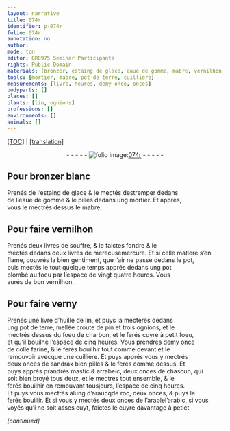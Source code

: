 ```yaml
---
layout: narrative
title: 074r
identifier: p-074r
folio: 074r
annotation: no
author:
mode: tcn
editor: GR8975 Seminar Participants
rights: Public Domain
materials: [bronzer, estaing de glace, eaue de gomme, mabre, vernilhon, souffre, mercure, plombé, verny, huille de lin, terre, croute de pin, ognions, charbon, colle farine, sandrax bien pillés, mastic & arrabeic, deux onces de chascun, qui soit bien broyé tous deux, mastic, arrabeic, alung d’araucqde roc, arabic]
tools: [mortier, mabre, pot de terre, cuilliere]
measurements: [livre, heures, demy once, onces]
bodyparts: []
places: []
plants: [lin, ognions]
professions: []
environments: []
animals: []
---
```


<p><a href="{{ site.baseurl }}/normalized/">[TOC]</a> | <a href="{{ site.baseurl }}/texts/p-074r_tl/" target="_blank">[translation]</a></p><div class="folio" align="center">- - - - - <a href="http://gallica.bnf.fr/ark:/12148/btv1b10500001g/f153.image" target="_blank"><img src="https://cu-mkp.github.io/2017-workshop-edition/assets/photo-icon.png" alt="folio image: " style="display:inline-block; margin-bottom:-3px;"/>074r</a> - - - - - </div>  
  

## Pour <span class="m">bronzer</span> blanc

 
Prenés de l’<span class="m">estaing de glace</span> & le mectés destremper dedans<br/> de l’<span class="m">eaue de gomme</span> & le pillés dedans ung <span class="tl">mortier</span>. Et apprés,<br/> vous le mectrés dessus le <span class="tl"><span class="m">mabre</span></span>.
 
 
  

## Pour faire <span class="m">vernilhon</span>

 
Prenés deux livres de <span class="m">souffre</span>, & le faictes fondre & le<br/> mectés dedans deux livres de <span class="del">merecuse</span><span class="add"><span class="m">mercure</span></span>. Et si celle matiere s’en<br/> flame, couvrés la bien gentiment, q<span class="exp">ue</span> l’air ne passe dedans le pot,<br/> puis mectés le tout quelque temps apprés dedans ung pot<br/> <span class="m">plombé</span> au foeu par l’espace de vingt quatre heures. Vous<br/> aurés de bon <span class="m">vernilhon</span>. 
 
 
  

## Pour faire <span class="m">verny</span>

 
Prenés une <span class="ms">livre</span> d’<span class="m">huille de <span class="pa">lin</span></span>, et puys la mecterés dedans<br/> ung <span class="tl">pot de <span class="m">terre</span></span>, mellée <span class="m">croute de pin</span> et trois <span class="m"><span class="pa">ognions</span></span>, et le<br/> mectrés dessus du foeu de <span class="m">charbon</span>, et le ferés cuyre à petit foeu,<br/> et qu’il bouilhe l’espace de cinq <span class="ms"><span class="tmp">heures</span></span>. Vous prendrés <span class="ms">demy once</span><br/> de <span class="m">colle farine</span>, & le ferés bouilhir tout comme devant et le<br/> remouvoir avecque une <span class="tl">cuilliere</span>. Et puys apprés vous y mectrés<br/> deux <span class="ms">onces</span> de <span class="m">sandrax bien pillés</span> & le ferés comme dessus. Et<br/> puys apprés prandrés <span class="m"><span class="m">mastic</span> & <span class="m">arrab<span class="del">e</span><span class="add">i</span>c</span>, deux <span class="ms">onces</span> de ch<span class="exp">asc</span>un, qui<br/> soit bien broyé tous deux</span>, et le mectrés tout ensemble, & le<br/> ferés bouilhir en remouvant tousjours, l’espace de cinq <span class="ms"><span class="tmp">heures</span></span>.<br/> Et puys vous mectrés <span class="m">alung <span class="del">d’araucq</span><span class="add">de roc</span></span>, deux <span class="ms">onces</span>, & puys le<br/> ferés bouillir. Et si vous y mectés deux <span class="ms">onces</span> de <span class="del">l’arable</span><span class="add">l’<span class="m">arabic</span></span>, si vous<br/> voyés qu’i ne soit asses cuyt, faictes le cuyre davantage à petict
 
*[continued]*
 
